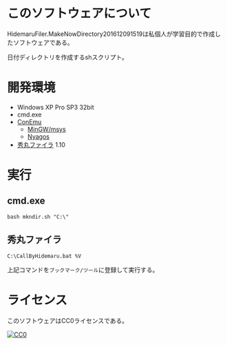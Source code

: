﻿# このソフトウェアについて

HidemaruFiler.MakeNowDirectory201612091519は私個人が学習目的で作成したソフトウェアである。

日付ディレクトリを作成するshスクリプト。

# 開発環境

* Windows XP Pro SP3 32bit
* cmd.exe
* [ConEmu](https://conemu.github.io/)
    * [MinGW/msys](http://www.mingw.org/wiki/msys)
    * [Nyagos](http://www.nyaos.org/index.cgi?p=NYAGOS)
* [秀丸ファイラ](http://hide.maruo.co.jp/software/hmfilerclassic.html) 1.10

# 実行

## cmd.exe

```dosbatch
bash mkndir.sh "C:\"
```

## 秀丸ファイラ

```dosbatch
C:\CallByHidemaru.bat %V
```

上記コマンドを`ブックマーク/ツール`に登録して実行する。

# ライセンス #

このソフトウェアはCC0ライセンスである。

[![CC0](http://i.creativecommons.org/p/zero/1.0/88x31.png "CC0")](http://creativecommons.org/publicdomain/zero/1.0/deed.ja)
